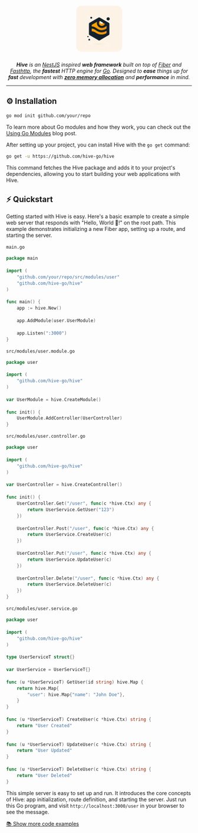 <h1 align="center">
  <a href="#">
    <picture>
      <source height="125" media="(prefers-color-scheme: dark)" srcset="./assets/logo.jpg" style="border-radius:15px">
      <img height="125" alt="Hive" src="./assets/logo.jpg" style="border-radius:15px">
    </picture>
  </a>
  <br>
  
  
</h1>
<p align="center">
  <em><b>Hive</b> is an <a href="https://nestjs.com/">NestJS</a> inspired <b>web framework</b> built on top of <a href="https://github.com/gofiber/fiber">Fiber</a> and <a href="https://github.com/valyala/fasthttp">Fasthttp</a>, the <b>fastest</b> HTTP engine for <a href="https://go.dev/doc/">Go</a>. Designed to <b>ease</b> things up for <b>fast</b> development with <a href="https://docs.gofiber.io/#zero-allocation"><b>zero memory allocation</b></a> and <b>performance</b> in mind.</em>
</p>

---

## ⚙️ Installation


```bash
go mod init github.com/your/repo
```

To learn more about Go modules and how they work, you can check out the [Using Go Modules](https://go.dev/blog/using-go-modules) blog post.

After setting up your project, you can install Hive with the `go get` command:

```bash
go get -u https://github.com/hive-go/hive
```

This command fetches the Hive package and adds it to your project's dependencies, allowing you to start building your web applications with Hive.

## ⚡️ Quickstart

Getting started with Hive is easy. Here's a basic example to create a simple web server that responds with "Hello, World 👋!" on the root path. This example demonstrates initializing a new Fiber app, setting up a route, and starting the server.

`main.go`
```go
package main

import (
	"github.com/your/repo/src/modules/user"
	"github.com/hive-go/hive"
)

func main() {
	app := hive.New()

	app.AddModule(user.UserModule)

	app.Listen(":3000")
}
```

`src/modules/user.module.go`

```go
package user

import (
	"github.com/hive-go/hive"
)

var UserModule = hive.CreateModule()

func init() {
	UserModule.AddController(UserController)
}
```

`src/modules/user.controller.go`

```go
package user

import (
	"github.com/hive-go/hive"
)

var UserController = hive.CreateController()

func init() {
	UserController.Get("/user", func(c *hive.Ctx) any {
		return UserService.GetUser("123")
	})

	UserController.Post("/user", func(c *hive.Ctx) any {
		return UserService.CreateUser(c)
	})

	UserController.Put("/user", func(c *hive.Ctx) any {
		return UserService.UpdateUser(c)
	})

	UserController.Delete("/user", func(c *hive.Ctx) any {
		return UserService.DeleteUser(c)
	})
}
```

`src/modules/user.service.go`

```go
package user

import (
	"github.com/hive-go/hive"
)

type UserServiceT struct{}

var UserService = UserServiceT{}

func (u *UserServiceT) GetUser(id string) hive.Map {
	return hive.Map{
		"user": hive.Map{"name": "John Doe"},
	}
}

func (u *UserServiceT) CreateUser(c *hive.Ctx) string {
	return "User Created"
}

func (u *UserServiceT) UpdateUser(c *hive.Ctx) string {
	return "User Updated"
}

func (u *UserServiceT) DeleteUser(c *hive.Ctx) string {
	return "User Deleted"
}
```



This simple server is easy to set up and run. It introduces the core concepts of Hive: app initialization, route definition, and starting the server. Just run this Go program, and visit `http://localhost:3000/user` in your browser to see the message.

 <a href="https://github.com/hive-go/example-project">

📚 Show more code examples
 </a>




